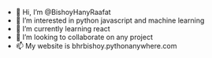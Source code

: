 - 👋 Hi, I’m @BishoyHanyRaafat
- 👀 I’m interested in python javascript and machine learning
- 🌱 I’m currently learning react
- 💞️ I’m looking to collaborate on any project
- 📫 My website is bhrbishoy.pythonanywhere.com 

<!---
BishoyHanyRaafat/BishoyHanyRaafat is a ✨ special ✨ repository because its `README.md` (this file) appears on your GitHub profile.
You can click the Preview link to take a look at your changes.
--->
